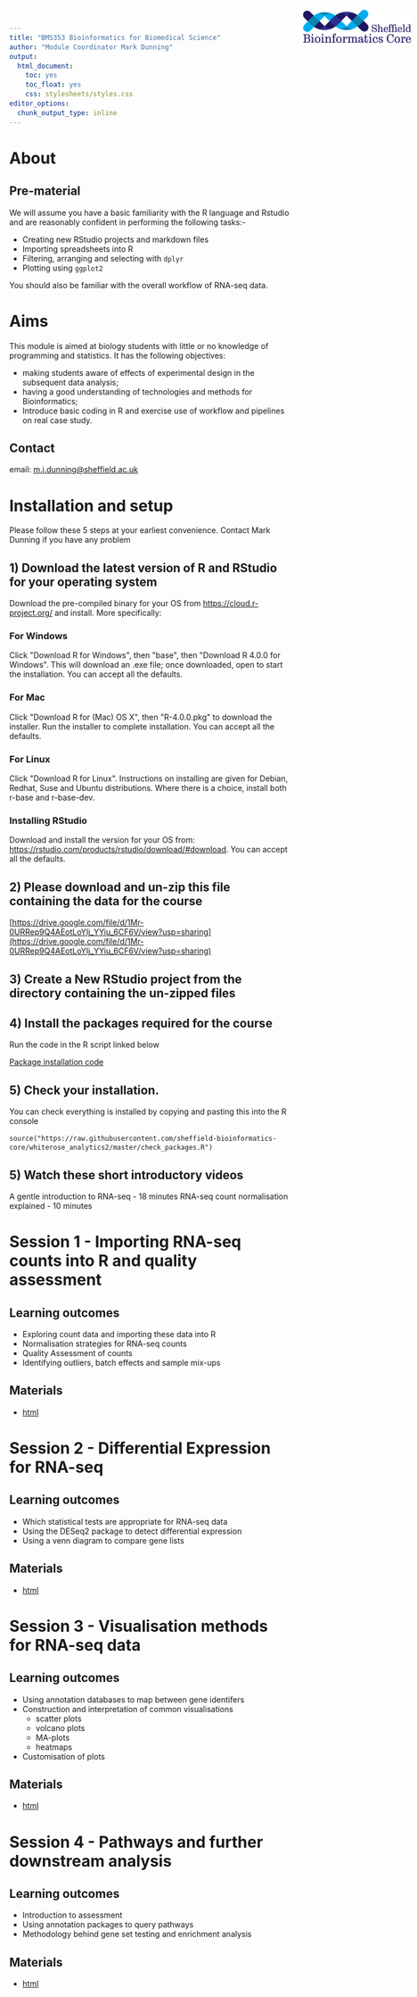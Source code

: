 ```yaml
---
title: "BMS353 Bioinformatics for Biomedical Science"
author: "Module Coordinator Mark Dunning"
output: 
  html_document: 
    toc: yes
    toc_float: yes
    css: stylesheets/styles.css
editor_options: 
  chunk_output_type: inline
---
```


<img src="images/logo-sm.png" style="position:absolute;top:40px;right:10px;" width="200" />

# About 

## Pre-material

We will assume you have a basic familiarity with the R language and Rstudio and are reasonably confident in performing the following tasks:-

- Creating new RStudio projects and markdown files
- Importing spreadsheets into R
- Filtering, arranging and selecting with `dplyr`
- Plotting using `ggplot2`

You should also be familiar with the overall workflow of RNA-seq data.


# Aims

This module is aimed at biology students with little or no knowledge of programming and statistics. It has the following objectives:

- making students aware of effects of experimental design in the subsequent data analysis;
- having a good understanding of technologies and methods for Bioinformatics;
- Introduce basic coding in R and exercise use of workflow and pipelines on real case study.



## Contact

email: [m.j.dunning@sheffield.ac.uk](m.j.dunning@sheffield.ac.uk)

# Installation and setup

Please follow these 5 steps at your earliest convenience. Contact Mark Dunning if you have any problem

## 1) Download the latest version of R and RStudio for your operating system

Download the pre-compiled binary for your OS from https://cloud.r-project.org/ and install. More specifically:

### For Windows

Click "Download R for Windows", then "base", then "Download R 4.0.0 for Windows". This will download an .exe file; once downloaded, open to start the installation. You can accept all the defaults.

### For Mac

Click "Download R for (Mac) OS X", then "R-4.0.0.pkg" to download the installer. Run the installer to complete installation. You can accept all the defaults.

### For Linux

Click "Download R for Linux". Instructions on installing are given for Debian, Redhat, Suse and Ubuntu distributions. Where there is a choice, install both r-base and r-base-dev.

### Installing RStudio

Download and install the version for your OS from: https://rstudio.com/products/rstudio/download/#download. You can accept all the defaults.

## 2) Please download and un-zip this file containing the data for the course

[https://drive.google.com/file/d/1Mr-0URRep9Q4AEotLoYIj_YYiu_6CF6V/view?usp=sharing](https://drive.google.com/file/d/1Mr-0URRep9Q4AEotLoYIj_YYiu_6CF6V/view?usp=sharing)

## 3) Create a New RStudio project from the directory containing the un-zipped files

## 4) Install the packages required for the course 

Run the code in the R script linked below

[Package installation code](https://drive.google.com/file/d/1y3btIPUElX3OAWxm2heZjxUvEeqEjxnt/view?usp=sharing)

## 5) Check your installation. 

You can check everything is installed by copying and pasting this into the R console

```
source("https://raw.githubusercontent.com/sheffield-bioinformatics-core/whiterose_analytics2/master/check_packages.R")

```

## 5) Watch these short introductory videos

A gentle introduction to RNA-seq - 18 minutes
RNA-seq count normalisation explained - 10 minutes




# Session 1 - Importing RNA-seq counts into R and quality assessment

## Learning outcomes

- Exploring count data and importing these data into R
- Normalisation strategies for RNA-seq counts
- Quality Assessment of counts
- Identifying outliers, batch effects and sample mix-ups


## Materials


- [html](session1.nb.html)

# Session 2 - Differential Expression for RNA-seq

## Learning outcomes

- Which statistical tests are appropriate for RNA-seq data
- Using the DESeq2 package to detect differential expression
- Using a venn diagram to compare gene lists


## Materials

- [html](session2.nb.html)


# Session 3 - Visualisation methods for RNA-seq data

## Learning outcomes

- Using annotation databases to map between gene identifers
- Construction and interpretation of common visualisations
    + scatter plots
    + volcano plots
    + MA-plots 
    + heatmaps
- Customisation of plots



## Materials

- [html](session3.nb.html)



# Session 4 - Pathways and further downstream analysis

## Learning outcomes

- Introduction to assessment
- Using annotation packages to query pathways
- Methodology behind gene set testing and enrichment analysis


## Materials

- [html](session4.nb.html)
